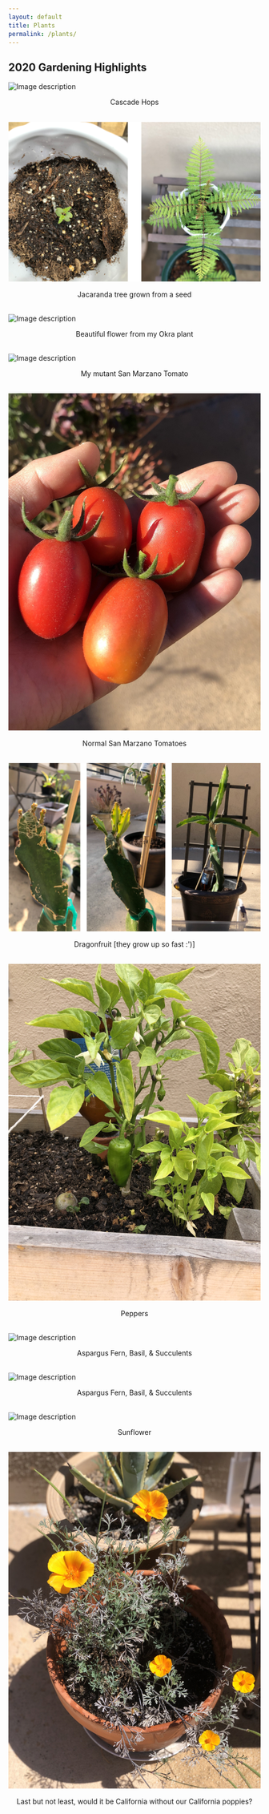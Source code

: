 ```yaml
---
layout: default
title: Plants
permalink: /plants/
---
```

## 2020 Gardening Highlights
![Image description](/images/2020_hops.png)
<center>Cascade Hops</center>
<br>

![Image description](/images/2020_jacaranda.png)
<center>Jacaranda tree grown from a seed</center>
<br>

![Image description](/images/2020_okra.png)
<center>Beautiful flower from my Okra plant</center>
<br>

![Image description](/images/2020_tomato.png)
<center>My mutant San Marzano Tomato</center>
<br>

![Image description](/images/2020_tomato1.png)
<center>Normal San Marzano Tomatoes</center>
<br>

![Image description](/images/2020_dragonfruit.png)
<center>Dragonfruit [they grow up so fast :')]</center>
<br>

![Image description](/images/2020_peppers.JPG)
<center>Peppers</center>
<br>

![Image description](/images/2020_succulent.png)
<center>Aspargus Fern, Basil, & Succulents</center>
<br>

![Image description](/images/2020_succulent.png)
<center>Aspargus Fern, Basil, & Succulents</center>
<br>

![Image description](/images/2020_sunflower.png)
<center>Sunflower</center>
<br>

![Image description](/images/2020_poppy.jpg)
<center>Last but not least, would it be California without our California poppies?</center>
<br>


